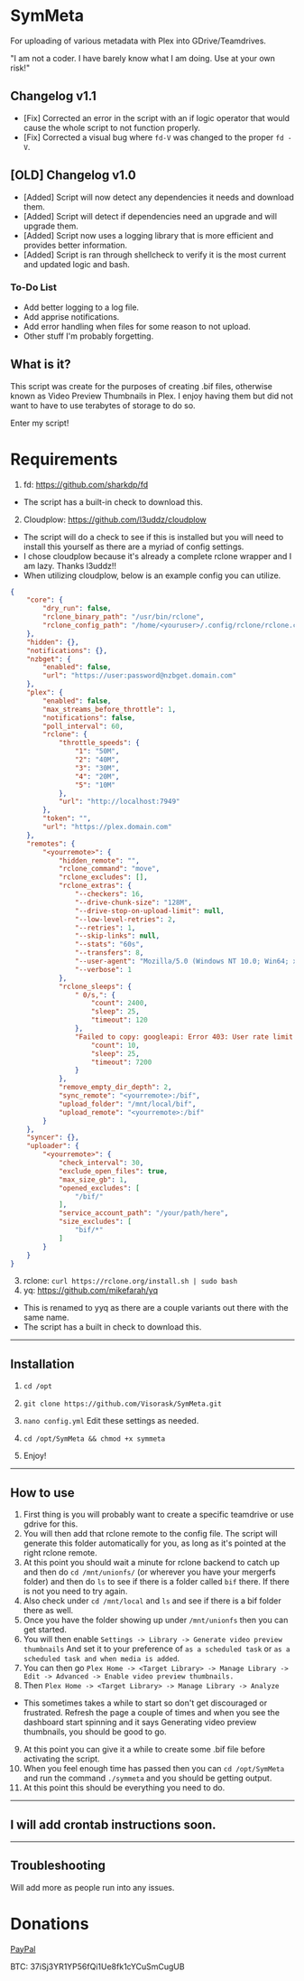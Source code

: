# SymMeta

For uploading of various metadata with Plex into GDrive/Teamdrives.

"I am not a coder. I have barely know what I am doing. Use at your own risk!"

## Changelog v1.1
   - [Fix] Corrected an error in the script with an if logic operator that would cause the whole script to not function properly.
   - [Fix] Corrected a visual bug where `fd-V` was changed to the proper `fd -V`.

## [OLD] Changelog v1.0
   - [Added] Script will now detect any dependencies it needs and download them.
   - [Added] Script will detect if dependencies need an upgrade and will upgrade them.
   - [Added] Script now uses a logging library that is more efficient and provides better information.
   - [Added] Script is ran through shellcheck to verify it is the most current and updated logic and bash.

### To-Do List
   - Add better logging to a log file.
   - Add apprise notifications.
   - Add error handling when files for some reason to not upload.
   - Other stuff I'm probably forgetting.

## What is it?
This script was create for the purposes of creating .bif files, otherwise known as Video Preview Thumbnails in Plex. I enjoy having them but did not want to have to use terabytes of storage to do so.

Enter my script!

# Requirements
 1. fd: https://github.com/sharkdp/fd
   - The script has a built-in check to download this.
 2. Cloudplow: https://github.com/l3uddz/cloudplow
   - The script will do a check to see if this is installed but you will need to install this yourself as there are a myriad of config settings.
   - I chose cloudplow because it's already a complete rclone wrapper and I am lazy. Thanks l3uddz!!
   - When utilizing cloudplow, below is an example config you can utilize.

```json
{
    "core": {
        "dry_run": false,
        "rclone_binary_path": "/usr/bin/rclone",
        "rclone_config_path": "/home/<youruser>/.config/rclone/rclone.conf"
    },
    "hidden": {},
    "notifications": {},
    "nzbget": {
        "enabled": false,
        "url": "https://user:password@nzbget.domain.com"
    },
    "plex": {
        "enabled": false,
        "max_streams_before_throttle": 1,
        "notifications": false,
        "poll_interval": 60,
        "rclone": {
            "throttle_speeds": {
                "1": "50M",
                "2": "40M",
                "3": "30M",
                "4": "20M",
                "5": "10M"
            },
            "url": "http://localhost:7949"
        },
        "token": "",
        "url": "https://plex.domain.com"
    },
    "remotes": {
        "<yourremote>": {
            "hidden_remote": "",
            "rclone_command": "move",
            "rclone_excludes": [],
            "rclone_extras": {
                "--checkers": 16,
                "--drive-chunk-size": "128M",
                "--drive-stop-on-upload-limit": null,
                "--low-level-retries": 2,
                "--retries": 1,
                "--skip-links": null,
                "--stats": "60s",
                "--transfers": 8,
                "--user-agent": "Mozilla/5.0 (Windows NT 10.0; Win64; x64) AppleWebKit/537.36 (KHTML, like Gecko) Chrome/74.0.3729.131 Safari/537.36",
                "--verbose": 1
            },
            "rclone_sleeps": {
                " 0/s,": {
                    "count": 2400,
                    "sleep": 25,
                    "timeout": 120
                },
                "Failed to copy: googleapi: Error 403: User rate limit exceeded": {
                    "count": 10,
                    "sleep": 25,
                    "timeout": 7200
                }
            },
            "remove_empty_dir_depth": 2,
            "sync_remote": "<yourremote>:/bif",
            "upload_folder": "/mnt/local/bif",
            "upload_remote": "<yourremote>:/bif"
        }
    },
    "syncer": {},
    "uploader": {
        "<yourremote>": {
            "check_interval": 30,
            "exclude_open_files": true,
            "max_size_gb": 1,
            "opened_excludes": [
                "/bif/"
            ],
            "service_account_path": "/your/path/here",
            "size_excludes": [
                "bif/*"
            ]
        }
    }
}
```

 3. rclone: ```curl https://rclone.org/install.sh | sudo bash```
 4. yq: https://github.com/mikefarah/yq 
   - This is renamed to yyq as there are a couple variants out there with the same name.
   - The script has a built in check to download this.
   

---

## Installation
1. `cd /opt`

2. `git clone https://github.com/Visorask/SymMeta.git`

3. `nano config.yml` Edit these settings as needed. 

4. `cd /opt/SymMeta && chmod +x symmeta`

5. Enjoy!

---

## How to use

1. First thing is you will probably want to create a specific teamdrive or use gdrive for this.
2. You will then add that rclone remote to the config file. The script will generate this folder automatically for you, as long as it's pointed at the right rclone remote.
3. At this point you should wait a minute for rclone backend to catch up and then do `cd /mnt/unionfs/` (or wherever you have your mergerfs folder) and then do `ls` to see if there is a folder called `bif` there. If there is not you need to try again.
4. Also check under `cd /mnt/local` and `ls` and see if there is a bif folder there as well.
5. Once you have the folder showing up under `/mnt/unionfs` then you can get started.
6. You will then enable `Settings -> Library -> Generate video preview thumbnails` And set it to your preference of `as a scheduled task` or `as a scheduled task and when media is added`.
7. You can then go `Plex Home -> <Target Library> -> Manage Library -> Edit -> Advanced -> Enable video preview thumbnails.`
8. Then `Plex Home -> <Target Library> -> Manage Library -> Analyze` 
  - This sometimes takes a while to start so don't get discouraged or frustrated. Refresh the page a couple of times and when you see the dashboard start spinning and it says Generating video preview thumbnails, you should be good to go.
9. At this point you can give it a while to create some .bif file before activating the script.
10. When you feel enough time has passed then you can `cd /opt/SymMeta` and run the command `./symmeta` and you should be getting output. 
11. At this point this should be everything you need to do. 

---

## I will add crontab instructions soon.


---


## Troubleshooting
Will add more as people run into any issues.

# Donations

[PayPal](https://paypal.me/RRussell603?locale.x=en_US)

BTC: 37iSj3YR1YP56fQi1Ue8fk1cYCuSmCugUB